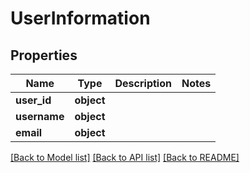 # UserInformation


## Properties
Name | Type | Description | Notes
------------ | ------------- | ------------- | -------------
**user_id** | **object** |  | 
**username** | **object** |  | 
**email** | **object** |  | 

[[Back to Model list]](../README.md#documentation-for-models) [[Back to API list]](../README.md#documentation-for-api-endpoints) [[Back to README]](../README.md)


